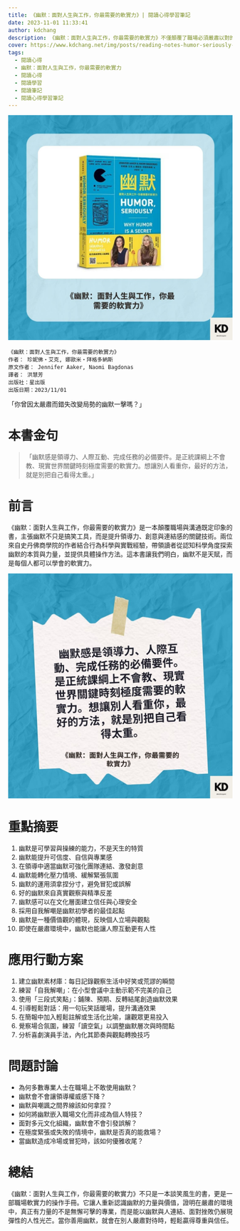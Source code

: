 ```yaml
---
title: 《幽默：面對人生與工作，你最需要的軟實力》| 閱讀心得學習筆記
date: 2023-11-01 11:33:41
author: kdchang
description: 《幽默：面對人生與工作，你最需要的軟實力》不僅顛覆了職場必須嚴肅以對的刻板印象，也教我們如何在現實挑戰中，以幽默為槓桿創造更強大的影響力。這門來自史丹佛商學院的熱門課程，將看似輕鬆的「幽默感」，轉化為領導、溝通、創意、抗壓與建立信任的核心能力。透過心理學、行為科學與世界級領導者的實例，作者示範了幽默如何成為我們面對現實的祕密武器。
cover: https://www.kdchang.net/img/posts/reading-notes-humor-seriously-why-humor-is-a-secret-weapon-in-business-and-life-1.jpg
tags:
  - 閱讀心得
  - 幽默：面對人生與工作，你最需要的軟實力
  - 閱讀心得
  - 閱讀學習
  - 閱讀筆記
  - 閱讀心得學習筆記
---
```


![](img/posts/reading-notes-humor-seriously-why-humor-is-a-secret-weapon-in-business-and-life-1.jpg)

```
《幽默：面對人生與工作，你最需要的軟實力》
作者： 珍妮佛・艾克, 娜歐米・拜格多納斯
原文作者： Jennifer Aaker, Naomi Bagdonas
譯者： 洪慧芳
出版社：星出版
出版日期：2023/11/01
```

「你曾因太嚴肅而錯失改變局勢的幽默一擊嗎？」

# 本書金句

> 「幽默感是領導力、人際互動、完成任務的必備要件。是正統課綱上不會教、現實世界關鍵時刻極度需要的軟實力。想讓別人看重你，最好的方法，就是別把自己看得太重。」

# 前言

《幽默：面對人生與工作，你最需要的軟實力》是一本顛覆職場與溝通既定印象的書，主張幽默不只是搞笑工具，而是提升領導力、創意與連結感的關鍵技術。兩位來自史丹佛商學院的作者結合行為科學與實戰經驗，帶領讀者從認知科學角度探索幽默的本質與力量，並提供具體操作方法。這本書讓我們明白，幽默不是天賦，而是每個人都可以學會的軟實力。

![](img/posts/reading-notes-humor-seriously-why-humor-is-a-secret-weapon-in-business-and-life-2.jpg)

# 重點摘要

1. 幽默是可學習與操練的能力，不是天生的特質
2. 幽默能提升可信度、自信與專業感
3. 在領導中適當幽默可強化團隊連結、激發創意
4. 幽默能轉化壓力情境、緩解緊張氛圍
5. 幽默的運用須拿捏分寸，避免冒犯或誤解
6. 好的幽默來自真實觀察與精準反差
7. 幽默感可以在文化層面建立信任與心理安全
8. 採用自我解嘲是幽默初學者的最佳起點
9. 幽默是一種價值觀的體現，反映個人立場與觀點
10. 即使在嚴肅環境中，幽默也能讓人際互動更有人性

# 應用行動方案

1. 建立幽默素材庫：每日記錄觀察生活中好笑或荒謬的瞬間
2. 練習「自我解嘲」：在小型會議中主動示範不完美的自己
3. 使用「三段式笑點」：鋪陳、預期、反轉結尾創造幽默效果
4. 引導輕鬆對話：用一句玩笑話暖場，提升溝通效果
5. 在簡報中加入輕鬆註解或生活化比喻，讓觀眾更易投入
6. 覺察場合氛圍，練習「讀空氣」以調整幽默層次與時間點
7. 分析喜劇演員手法，內化其節奏與觀點轉換技巧

# 問題討論

- 為何多數專業人士在職場上不敢使用幽默？
- 幽默會不會讓領導權威感下降？
- 幽默與嘲諷之間界線該如何拿捏？
- 如何將幽默嵌入職場文化而非成為個人特技？
- 面對多元文化組織，幽默會不會引發誤解？
- 在極度緊張或失敗的情境中，幽默是否真的能救場？
- 當幽默造成冷場或冒犯時，該如何優雅收尾？

# 總結

《幽默：面對人生與工作，你最需要的軟實力》不只是一本談笑風生的書，更是一部職場軟實力的操作手冊。它讓人重新認識幽默的力量與價值，證明在嚴肅的環境中，真正有力量的不是無懈可擊的專業，而是能以幽默與人連結、面對挫敗仍展現彈性的人性光芒。當你善用幽默，就會在別人嚴肅對待時，輕鬆贏得尊重與信任。
